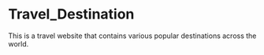 # Travel_Destination
This is a travel website that contains various popular destinations across the world.

